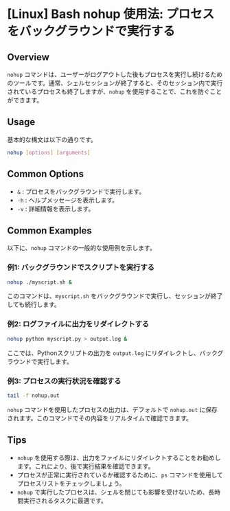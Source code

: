 # [Linux] Bash nohup 使用法: プロセスをバックグラウンドで実行する

## Overview
`nohup` コマンドは、ユーザーがログアウトした後もプロセスを実行し続けるためのツールです。通常、シェルセッションが終了すると、そのセッション内で実行されているプロセスも終了しますが、`nohup` を使用することで、これを防ぐことができます。

## Usage
基本的な構文は以下の通りです。

```bash
nohup [options] [arguments]
```

## Common Options
- `&` : プロセスをバックグラウンドで実行します。
- `-h` : ヘルプメッセージを表示します。
- `-v` : 詳細情報を表示します。

## Common Examples
以下に、`nohup` コマンドの一般的な使用例を示します。

### 例1: バックグラウンドでスクリプトを実行する
```bash
nohup ./myscript.sh &
```
このコマンドは、`myscript.sh` をバックグラウンドで実行し、セッションが終了しても続行します。

### 例2: ログファイルに出力をリダイレクトする
```bash
nohup python myscript.py > output.log &
```
ここでは、Pythonスクリプトの出力を `output.log` にリダイレクトし、バックグラウンドで実行します。

### 例3: プロセスの実行状況を確認する
```bash
tail -f nohup.out
```
`nohup` コマンドを使用したプロセスの出力は、デフォルトで `nohup.out` に保存されます。このコマンドでその内容をリアルタイムで確認できます。

## Tips
- `nohup` を使用する際は、出力をファイルにリダイレクトすることをお勧めします。これにより、後で実行結果を確認できます。
- プロセスが正常に実行されているか確認するために、`ps` コマンドを使用してプロセスリストをチェックしましょう。
- `nohup` で実行したプロセスは、シェルを閉じても影響を受けないため、長時間実行されるタスクに最適です。